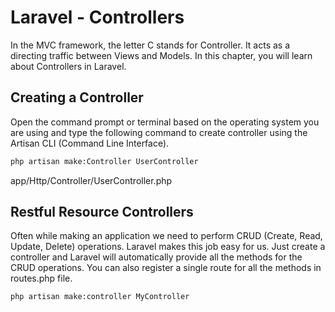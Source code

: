 

# Laravel - Controllers
In the MVC framework, the letter C stands for Controller. It acts as a directing traffic between Views and Models. In this chapter, you will learn about Controllers in Laravel.

## Creating a Controller
Open the command prompt or terminal based on the operating system you are using and type the following command to create controller using the Artisan CLI (Command Line Interface).
```bash
php artisan make:Controller UserController
```
app/Http/Controller/UserController.php



## Restful Resource Controllers
Often while making an application we need to perform CRUD (Create, Read, Update, Delete) operations. Laravel makes this job easy for us. Just create a controller and Laravel will automatically provide all the methods for the CRUD operations. You can also register a single route for all the methods in routes.php file.

```bash
php artisan make:controller MyController
```

